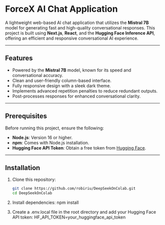 # ForceX AI Chat Application

A lightweight web-based AI chat application that utilizes the **Mistral 7B** model for generating fast and high-quality conversational responses. This project is built using **Next.js**, **React**, and the **Hugging Face Inference API**, offering an efficient and responsive conversational AI experience.

---

## Features
- Powered by the **Mistral 7B** model, known for its speed and conversational accuracy.
- Clean and user-friendly column-based interface.
- Fully responsive design with a sleek dark theme.
- Implements advanced repetition penalties to reduce redundant outputs.
- Post-processes responses for enhanced conversational clarity.

---

## Prerequisites
Before running this project, ensure the following:
- **Node.js**: Version 16 or higher.
- **npm**: Comes with Node.js installation.
- **Hugging Face API Token**: Obtain a free token from [Hugging Face](https://huggingface.co).

---

## Installation
1. Clone this repository:
   ```bash
   git clone https://github.com/robiriu/DeepSeekOnColab.git
   cd DeepSeekOnColab

2. Install dependencies:
    npm install

3. Create a .env.local file in the root directory and add your Hugging Face API token:
    HF_API_TOKEN=your_huggingface_api_token

